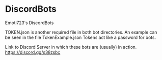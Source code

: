 # DiscordBots
Emoti723's DiscordBots

TOKEN.json is another required file in both bot directories. An example can be seen in the file TokenExample.json
Tokens act like a password for bots.

Link to Discord Server in which these bots are (usually) in action. 
https://discord.gg/s38zsbc

